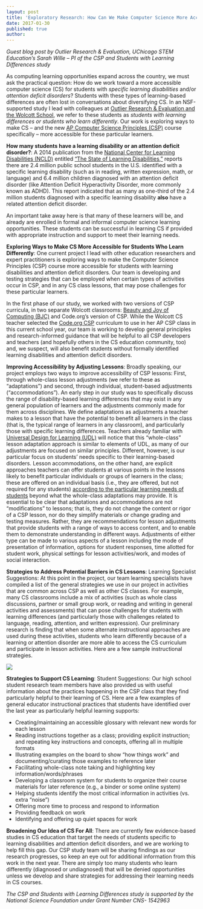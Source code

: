 ```yaml
---
layout: post
title: 'Exploratory Research: How Can We Make Computer Science More Accessible for Students Who Learn Differently? '
date: 2017-01-30
published: true
author:
---
```


*Guest blog post by Outlier Research & Evaluation, UChicago STEM Education’s Sarah Wille – PI of the CSP and Students with Learning Differences study*

As computing learning opportunities expand across the country, we must ask the practical question: How do we work toward a more accessible computer science (CS) for students with *specific learning disabilities* and/or *attention deficit disorders*? Students with these types of learning-based differences are often lost in conversations about diversifying CS. In an NSF-supported study I lead with colleagues at [Outlier Research & Evaluation and the Wolcott School](http://stemforall2016.videohall.com/presentations/677), we refer to these students as *students with learning differences or students who learn differently*. Our work is exploring ways to make CS – and the new [AP Computer Science Principles (CSP)](https://advancesinap.collegeboard.org/stem/computer-science-principles) course specifically – more accessible for these particular learners.

**How many students have a learning disability or an attention deficit disorder?**: A 2014 publication from the [National Center for Learning Disabilities (NCLD)](http://www.ncld.org/)  entitled [“The State of Learning Disabilities,”](http://www.ncld.org/wp-content/uploads/2014/11/2014-State-of-LD.pdf) reports there are 2.4 million public school students in the U.S. identified with a specific learning disability (such as in reading, written expression, math, or language) and 6.4 million children diagnosed with an attention deficit disorder (like Attention Deficit Hyperactivity Disorder, more commonly known as ADHD). This report indicated that as many as one-third of the 2.4 million students diagnosed with a specific learning disability **also** have a related attention deficit disorder.

An important take away here is that many of these learners will be, and already are enrolled in formal and informal computer science learning opportunities. These students can be successful in learning CS if provided with appropriate instruction and support to meet their learning needs.

**Exploring Ways to Make CS More Accessible for Students Who Learn Differently**: One current project I lead with other education researchers and expert practitioners is exploring ways to make the Computer Science Principles (CSP) course more accessible for students with learning disabilities and attention deficit disorders. Our team is developing and testing strategies that can be employed when certain types of activities occur in CSP, and in any CS class lessons, that may pose challenges for these particular learners.

In the first phase of our study, we worked with two versions of CSP curricula, in two separate Wolcott classrooms: [Beauty and Joy of Computing (BJC)](http://bjc.edc.org/bjc-r/course/bjc4nyc_teacher.html) and Code.org’s version of CSP. While the Wolcott CS teacher selected the [Code.org CSP](https://code.org/educate/csp) curriculum to use in her AP CSP class in this current school year, our team is working to develop general principles and research-informed guidance that will be helpful to all CSP developers and teachers (and hopefully others in the CS education community, too) and, we suspect, will also benefit students without formally identified learning disabilities and attention deficit disorders.  

**Improving Accessibility by Adjusting Lessons**: Broadly speaking, our project employs two ways to improve accessibility of CSP lessons: First, through whole-class lesson adjustments (we refer to these as “adaptations”) and second, through individual, student-based adjustments (“accommodations”). An early step in our study was to specifically discuss the range of disability-based learning differences that may exist in any general population of learners and the adjustments commonly made for them across disciplines. We define adaptations as adjustments a teacher makes to a lesson that have the potential to benefit all learners in the class (that is, the typical range of learners in any classroom), and particularly those with specific learning differences. Teachers already familiar with [Universal Design for Learning (UDL)](http://www.udlcenter.org/) will notice that this “whole-class” lesson adaptation approach is similar to elements of UDL, as many of our adjustments are focused on similar principles. Different, however, is our particular focus on students’ needs specific to their learning-based disorders. Lesson accommodations, on the other hand, are explicit approaches teachers can offer students at various points in the lessons likely to benefit particular individuals or groups of learners in the class; these are offered on an individual basis (i.e., they are offered, but not required for any students) [according to the particular learning needs of students](https://www.understood.org/en/school-learning/partnering-with-childs-school/instructional-strategies/classroom-accommodations-to-help-students-with-learning-and-attention-issues) beyond what the whole-class adaptations may provide. It is essential to be clear that adaptations and accommodations are not “modifications” to lessons; that is, they do not change the content or rigor of a CSP lesson, nor do they simplify materials or change grading and testing measures. Rather, they are recommendations for lesson adjustments that provide students with a range of ways to access content, and to enable them to demonstrate understanding in different ways.
Adjustments of either type can be made to various aspects of a lesson including the mode of presentation of information, options for student responses, time allotted for student work, physical settings for lesson activities/work, and modes of social interaction.

**Strategies to Address Potential Barriers in CS Lessons**: Learning Specialist Suggestions: At this point in the project, our team learning specialists have compiled a list of the general strategies we use in our project in activities that are common across CSP as well as other CS classes. For example, many CS classrooms include a mix of activities (such as whole class discussions, partner or small group work, or reading and writing in general activities and assessments) that can pose challenges for students with learning differences (and particularly those with challenges related to language, reading, attention, and written expression). Our preliminary research is finding that when some alternate instructional approaches are used during these activities, students who learn differently because of a learning or attention disorder are more able to access the CS curriculum and participate in lesson activities. Here are a few sample instructional strategies.

![](/public/images/blog/2017-01-30-making-cs-accessible-a901f.png)

**Strategies to Support CS Learning**: Student Suggestions: Our high school student research team members have also provided us with useful information about the practices happening in the CSP class that they find particularly helpful to their learning of CS. Here are a few examples of general educator instructional practices that students have identified over the last year as particularly helpful learning supports:

* Creating/maintaining an accessible glossary with relevant new words for each lesson
* Reading instructions together as a class; providing explicit instruction; and repeating key instructions and concepts, offering all in multiple formats
* Illustrating examples on the board to show “how things work” and documenting/curating those examples to reference later
* Facilitating whole-class note taking and highlighting key information/words/phrases
* Developing a classroom system for students to organize their course materials for later reference (e.g., a binder or some online system)
* Helping students identify the most critical information in activities (vs. extra “noise”)
* Offering more time to process and respond to information
* Providing feedback on work
* Identifying and offering up quiet spaces for work

**Broadening Our Idea of CS For All**: There are currently few evidence-based studies in CS education that target the needs of students specific to learning disabilities and attention deficit disorders, and we are working to help fill this gap. Our CSP study team will be sharing findings as our research progresses, so keep an eye out for additional information from this work in the next year. There are simply too many students who learn differently (diagnosed or undiagnosed) that will be denied opportunities unless we develop and share strategies for addressing their learning needs in CS courses.

*The CSP and Students with Learning Differences study is supported by the National Science Foundation under Grant Number CNS- 1542963*
